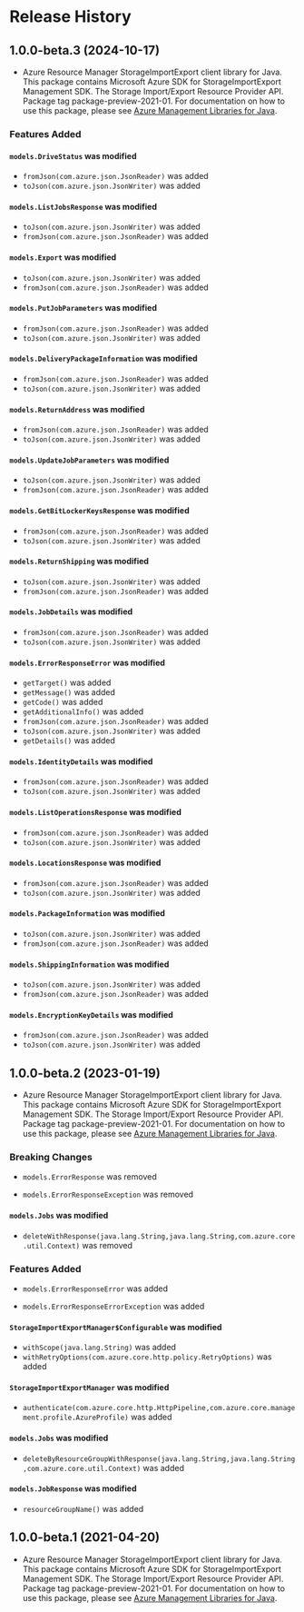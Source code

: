 # Release History

## 1.0.0-beta.3 (2024-10-17)

- Azure Resource Manager StorageImportExport client library for Java. This package contains Microsoft Azure SDK for StorageImportExport Management SDK. The Storage Import/Export Resource Provider API. Package tag package-preview-2021-01. For documentation on how to use this package, please see [Azure Management Libraries for Java](https://aka.ms/azsdk/java/mgmt).

### Features Added

#### `models.DriveStatus` was modified

* `fromJson(com.azure.json.JsonReader)` was added
* `toJson(com.azure.json.JsonWriter)` was added

#### `models.ListJobsResponse` was modified

* `toJson(com.azure.json.JsonWriter)` was added
* `fromJson(com.azure.json.JsonReader)` was added

#### `models.Export` was modified

* `toJson(com.azure.json.JsonWriter)` was added
* `fromJson(com.azure.json.JsonReader)` was added

#### `models.PutJobParameters` was modified

* `fromJson(com.azure.json.JsonReader)` was added
* `toJson(com.azure.json.JsonWriter)` was added

#### `models.DeliveryPackageInformation` was modified

* `fromJson(com.azure.json.JsonReader)` was added
* `toJson(com.azure.json.JsonWriter)` was added

#### `models.ReturnAddress` was modified

* `fromJson(com.azure.json.JsonReader)` was added
* `toJson(com.azure.json.JsonWriter)` was added

#### `models.UpdateJobParameters` was modified

* `toJson(com.azure.json.JsonWriter)` was added
* `fromJson(com.azure.json.JsonReader)` was added

#### `models.GetBitLockerKeysResponse` was modified

* `fromJson(com.azure.json.JsonReader)` was added
* `toJson(com.azure.json.JsonWriter)` was added

#### `models.ReturnShipping` was modified

* `toJson(com.azure.json.JsonWriter)` was added
* `fromJson(com.azure.json.JsonReader)` was added

#### `models.JobDetails` was modified

* `fromJson(com.azure.json.JsonReader)` was added
* `toJson(com.azure.json.JsonWriter)` was added

#### `models.ErrorResponseError` was modified

* `getTarget()` was added
* `getMessage()` was added
* `getCode()` was added
* `getAdditionalInfo()` was added
* `fromJson(com.azure.json.JsonReader)` was added
* `toJson(com.azure.json.JsonWriter)` was added
* `getDetails()` was added

#### `models.IdentityDetails` was modified

* `fromJson(com.azure.json.JsonReader)` was added
* `toJson(com.azure.json.JsonWriter)` was added

#### `models.ListOperationsResponse` was modified

* `fromJson(com.azure.json.JsonReader)` was added
* `toJson(com.azure.json.JsonWriter)` was added

#### `models.LocationsResponse` was modified

* `fromJson(com.azure.json.JsonReader)` was added
* `toJson(com.azure.json.JsonWriter)` was added

#### `models.PackageInformation` was modified

* `toJson(com.azure.json.JsonWriter)` was added
* `fromJson(com.azure.json.JsonReader)` was added

#### `models.ShippingInformation` was modified

* `toJson(com.azure.json.JsonWriter)` was added
* `fromJson(com.azure.json.JsonReader)` was added

#### `models.EncryptionKeyDetails` was modified

* `fromJson(com.azure.json.JsonReader)` was added
* `toJson(com.azure.json.JsonWriter)` was added

## 1.0.0-beta.2 (2023-01-19)

- Azure Resource Manager StorageImportExport client library for Java. This package contains Microsoft Azure SDK for StorageImportExport Management SDK. The Storage Import/Export Resource Provider API. Package tag package-preview-2021-01. For documentation on how to use this package, please see [Azure Management Libraries for Java](https://aka.ms/azsdk/java/mgmt).

### Breaking Changes

* `models.ErrorResponse` was removed

* `models.ErrorResponseException` was removed

#### `models.Jobs` was modified

* `deleteWithResponse(java.lang.String,java.lang.String,com.azure.core.util.Context)` was removed

### Features Added

* `models.ErrorResponseError` was added

* `models.ErrorResponseErrorException` was added

#### `StorageImportExportManager$Configurable` was modified

* `withScope(java.lang.String)` was added
* `withRetryOptions(com.azure.core.http.policy.RetryOptions)` was added

#### `StorageImportExportManager` was modified

* `authenticate(com.azure.core.http.HttpPipeline,com.azure.core.management.profile.AzureProfile)` was added

#### `models.Jobs` was modified

* `deleteByResourceGroupWithResponse(java.lang.String,java.lang.String,com.azure.core.util.Context)` was added

#### `models.JobResponse` was modified

* `resourceGroupName()` was added

## 1.0.0-beta.1 (2021-04-20)

- Azure Resource Manager StorageImportExport client library for Java. This package contains Microsoft Azure SDK for StorageImportExport Management SDK. The Storage Import/Export Resource Provider API. Package tag package-preview-2021-01. For documentation on how to use this package, please see [Azure Management Libraries for Java](https://aka.ms/azsdk/java/mgmt).
